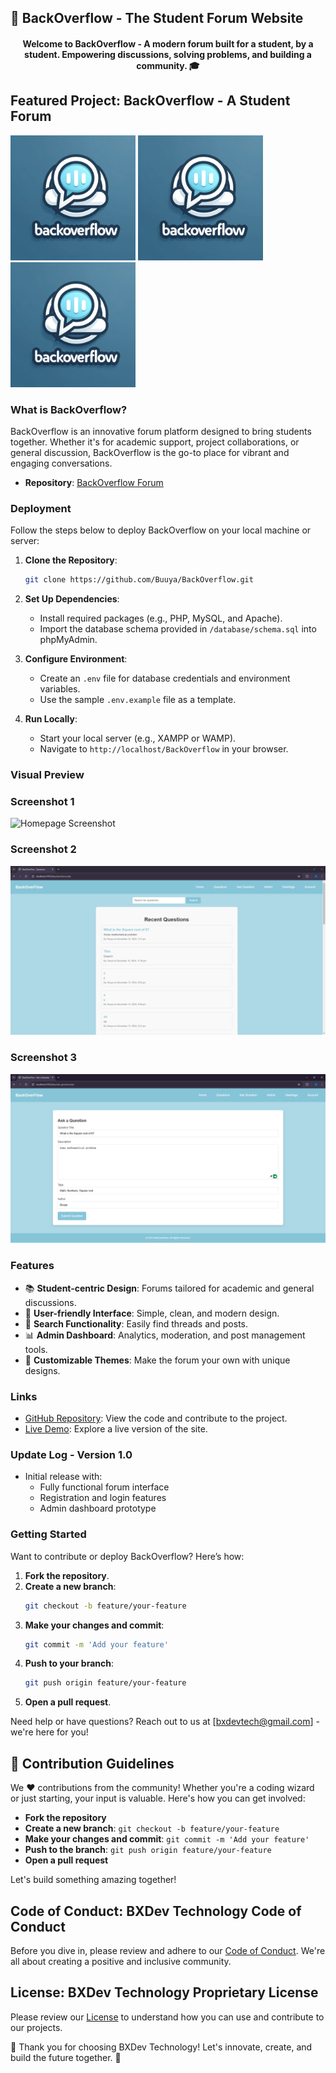 ## 📝 BackOverflow - The Student Forum Website

<h4 align="center">Welcome to BackOverflow - A modern forum built for a student, by a student. Empowering discussions, solving problems, and building a community. 🎓</h4>

## Featured Project: BackOverflow - A Student Forum

<img src="assets\backoverflow.webp" alt="BackOverFlow Logo" width="200"/> <img src="assets\backoverflow.webp" alt="BackOverFlow Logo" width="200"/> <img src="assets\backoverflow.webp" alt="BackOverFlow Logo" width="200"/>



### What is BackOverflow?

BackOverflow is an innovative forum platform designed to bring students together. Whether it's for academic support, project collaborations, or general discussion, BackOverflow is the go-to place for vibrant and engaging conversations.

- **Repository**: [BackOverflow Forum](https://github.com/Buuya/BackOverflow)

### Deployment

Follow the steps below to deploy BackOverflow on your local machine or server:

1. **Clone the Repository**:
   ```bash
   git clone https://github.com/Buuya/BackOverflow.git
   ```

2. **Set Up Dependencies**:
   - Install required packages (e.g., PHP, MySQL, and Apache).
   - Import the database schema provided in `/database/schema.sql` into phpMyAdmin.

3. **Configure Environment**:
   - Create an `.env` file for database credentials and environment variables.
   - Use the sample `.env.example` file as a template.

4. **Run Locally**:
   - Start your local server (e.g., XAMPP or WAMP).
   - Navigate to `http://localhost/BackOverflow` in your browser.

### Visual Preview

### Screenshot 1
![Homepage Screenshot](https://github.com/Buuya/BackOverFlow/blob/main/assets/homepage.png"Homepage")

### Screenshot 2
![Forum Page Screenshot](https://github.com/Buuya/BackOverFlow/blob/main/assets/question.png "Forum Page")

### Screenshot 3
![Post Page Screenshot](https://github.com/Buuya/BackOverFlow/blob/main/assets/Ask.png "Post Page")

### Features

- 📚 **Student-centric Design**: Forums tailored for academic and general discussions.
- 💬 **User-friendly Interface**: Simple, clean, and modern design.
- 🔎 **Search Functionality**: Easily find threads and posts.
- 📊 **Admin Dashboard**: Analytics, moderation, and post management tools.
- 🎨 **Customizable Themes**: Make the forum your own with unique designs.

### Links

- [GitHub Repository](https://github.com/Buuya/BackOverflow): View the code and contribute to the project.
- [Live Demo](http://backoverflow.great-site.net/): Explore a live version of the site.

### Update Log - Version 1.0

- Initial release with:
  - Fully functional forum interface
  - Registration and login features
  - Admin dashboard prototype

### Getting Started

Want to contribute or deploy BackOverflow? Here’s how:

1. **Fork the repository**.
2. **Create a new branch**:
   ```bash
   git checkout -b feature/your-feature
   ```
3. **Make your changes and commit**:
   ```bash
   git commit -m 'Add your feature'
   ```
4. **Push to your branch**:
   ```bash
   git push origin feature/your-feature
   ```
5. **Open a pull request**.

Need help or have questions? Reach out to us at [bxdevtech@gmail.com] - we're here for you!

## 🚀 Contribution Guidelines

We ❤️ contributions from the community! Whether you're a coding wizard or just starting, your input is valuable. Here's how you can get involved:

- **Fork the repository**
- **Create a new branch**: `git checkout -b feature/your-feature`
- **Make your changes and commit**: `git commit -m 'Add your feature'`
- **Push to the branch**: `git push origin feature/your-feature`
- **Open a pull request**

Let's build something amazing together!

## Code of Conduct: BXDev Technology Code of Conduct

Before you dive in, please review and adhere to our [Code of Conduct](CODE_OF_CONDUCT.md). We're all about creating a positive and inclusive community.

## License: BXDev Technology Proprietary License

Please review our [License](LICENSE) to understand how you can use and contribute to our projects.

🌟 Thank you for choosing BXDev Technology! Let's innovate, create, and build the future together. 🌟

